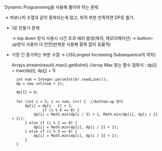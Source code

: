 Dynamic Programming을 사용해 풀어야 하는 문제

→ 피보나치 수열과 같이 중복되는게 많고, 최적 부분 만족하면 DP로 풀기.

- 1로 만들기 문제
    
     → top down 방식 사용시 시간 초과 에러 발생(재귀, 메모이제이션)
     → bottom-up방식 사용이 더 안전(반복문 사용해 중복 없이 효율적)
    
- 가장 긴 증가하는 부분 수열 → LIS(Longest Increasing Subsequence의 약자)
    
    Arrays.stream(result).max().getAsInt() //array Max 찾는 함수
    점화식 : dp[i] = max(dp[i], dp[j] + 1)

  
		int num = Integer.parseInt(br.readLine());
		dp = new int[num + 1];

		dp[1] = 0;

		for (int i = 2; i <= num; i++) {  //bottom-up 방식
			dp[i] = dp[i - 1] + 1; 
            		if (i % 6 == 0) {
				dp[i] = Math.min(dp[i / 3] + 1, Math.min(dp[i], dp[i / 2] + 1));
			} else if (i % 2 == 0) {
				dp[i] = Math.min(dp[i], dp[i / 2] + 1);
			} else if (i % 3 == 0) {
				dp[i] = Math.min(dp[i], dp[i / 3] + 1);
			}
		} 
